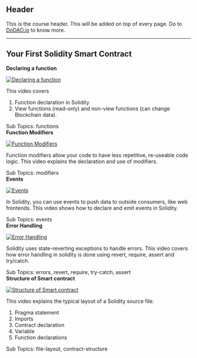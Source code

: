 ## Header
This is the course header. This will be added on top of every page. Do to [DoDAO.io](https://www.dodao.io) to know more.

 ---
 
 ## Your First Solidity Smart Contract
 
  **Declaring a function**
 
 [![Declaring a function](https://img.youtube.com/vi/null/0.jpg)](https://www.youtube.com/watch?v=null)     
 
 This video covers 
1) Function declaration in Solidity 
2) View functions (read-only) and non-view functions (can change Blockchain data).
    
 
 Sub Topics: functions    
  **Function Modifiers**
 
 [![Function Modifiers](https://img.youtube.com/vi/null/0.jpg)](https://www.youtube.com/watch?v=null)     
 
 Function modifiers allow your code to have less repetitive, re-useable code logic. This video explains the declaration and use of modifiers.
    
 
 Sub Topics: modifiers    
  **Events**
 
 [![Events](https://img.youtube.com/vi/null/0.jpg)](https://www.youtube.com/watch?v=null)     
 
 In Solidity, you can use events to push data to outside consumers, like web frontends.
This video shows how to declare and emit events in Solidity.
    
 
 Sub Topics: events    
  **Error Handling**
 
 [![Error Handling](https://img.youtube.com/vi/null/0.jpg)](https://www.youtube.com/watch?v=null)     
 
 Solidity uses state-reverting exceptions to handle errors. 
This video covers how error handling in solidity is done using revert, require, assert and try/catch.
    
 
 Sub Topics: errors, revert, require, try-catch, assert    
  **Structure of Smart contract**
 
 [![Structure of Smart contract](https://img.youtube.com/vi/null/0.jpg)](https://www.youtube.com/watch?v=null)     
 
 This video explains the typical layout of a Solidity source file: 
1) Pragma statement
2) Imports
3) Contract declaration
4) Variable 
5) Function declarations
    
 
 Sub Topics: file-layout, contract-structure    
 
